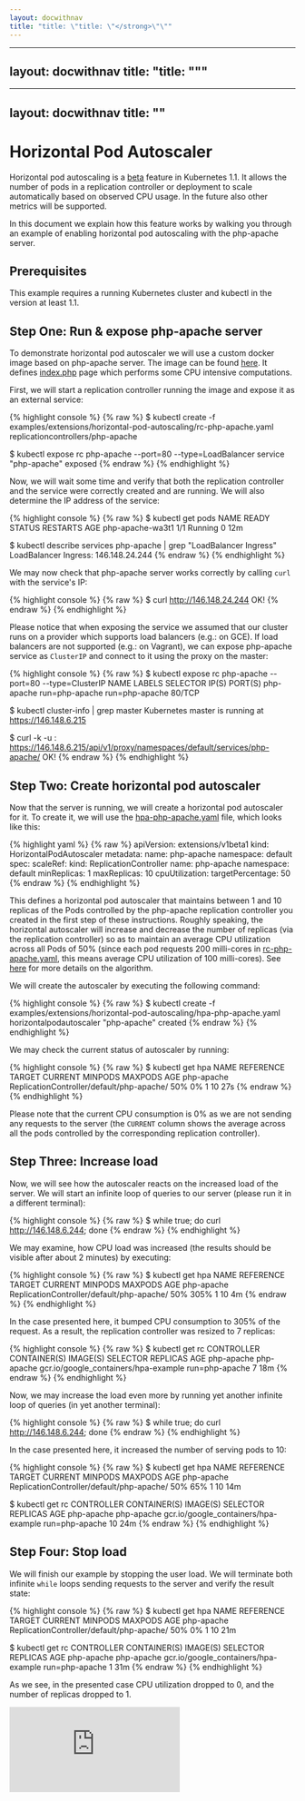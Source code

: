 ```yaml
---
layout: docwithnav
title: "title: \"title: \"</strong>\"\""
---
```

---
layout: docwithnav
title: "title: \"</strong>\""
---
---
layout: docwithnav
title: "</strong>"
---
<!-- BEGIN MUNGE: UNVERSIONED_WARNING -->


<!-- END MUNGE: UNVERSIONED_WARNING -->

# Horizontal Pod Autoscaler

Horizontal pod autoscaling is a [beta](../../../docs/api.html#api-versioning) feature in Kubernetes 1.1.
It allows the number of pods in a replication controller or deployment to scale automatically based on observed CPU usage.
In the future also other metrics will be supported.

In this document we explain how this feature works by walking you through an example of enabling horizontal pod autoscaling with the php-apache server.

## Prerequisites

This example requires a running Kubernetes cluster and kubectl in the version at least 1.1.

## Step One: Run & expose php-apache server

To demonstrate horizontal pod autoscaler we will use a custom docker image based on php-apache server.
The image can be found [here](https://releases.k8s.io/v1.1.0/examples/extensions/horizontal-pod-autoscaling/image).
It defines [index.php](image/index.php) page which performs some CPU intensive computations.

First, we will start a replication controller running the image and expose it as an external service:

{% highlight console %}
{% raw %}
$ kubectl create -f examples/extensions/horizontal-pod-autoscaling/rc-php-apache.yaml
replicationcontrollers/php-apache

$ kubectl expose rc php-apache --port=80 --type=LoadBalancer
service "php-apache" exposed
{% endraw %}
{% endhighlight %}

Now, we will wait some time and verify that both the replication controller and the service were correctly created and are running. We will also determine the IP address of the service:

{% highlight console %}
{% raw %}
$ kubectl get pods
NAME               READY     STATUS    RESTARTS   AGE
php-apache-wa3t1   1/1       Running   0          12m

$ kubectl describe services php-apache | grep "LoadBalancer Ingress"
LoadBalancer Ingress:	146.148.24.244
{% endraw %}
{% endhighlight %}

We may now check that php-apache server works correctly by calling ``curl`` with the service's IP:

{% highlight console %}
{% raw %}
$ curl http://146.148.24.244
OK!
{% endraw %}
{% endhighlight %}

Please notice that when exposing the service we assumed that our cluster runs on a provider which supports load balancers (e.g.: on GCE).
If load balancers are not supported (e.g.: on Vagrant), we can expose php-apache service as ``ClusterIP`` and connect to it using the proxy on the master:

{% highlight console %}
{% raw %}
$ kubectl expose rc php-apache --port=80 --type=ClusterIP
NAME         LABELS           SELECTOR         IP(S)     PORT(S)
php-apache   run=php-apache   run=php-apache             80/TCP

$ kubectl cluster-info | grep master
Kubernetes master is running at https://146.148.6.215

$ curl -k -u <admin>:<password> https://146.148.6.215/api/v1/proxy/namespaces/default/services/php-apache/
OK!
{% endraw %}
{% endhighlight %}


## Step Two: Create horizontal pod autoscaler

Now that the server is running, we will create a horizontal pod autoscaler for it.
To create it, we will use the [hpa-php-apache.yaml](hpa-php-apache.yaml) file, which looks like this:

{% highlight yaml %}
{% raw %}
apiVersion: extensions/v1beta1
kind: HorizontalPodAutoscaler
metadata:
  name: php-apache
  namespace: default
spec:
  scaleRef:
    kind: ReplicationController
    name: php-apache
    namespace: default
  minReplicas: 1
  maxReplicas: 10
  cpuUtilization:
    targetPercentage: 50
{% endraw %}
{% endhighlight %}

This defines a horizontal pod autoscaler that maintains between 1 and 10 replicas of the Pods
controlled by the php-apache replication controller you created in the first step of these instructions.
Roughly speaking, the horizontal autoscaler will increase and decrease the number of replicas
(via the replication controller) so as to maintain an average CPU utilization across all Pods of 50%
(since each pod requests 200 milli-cores in [rc-php-apache.yaml](rc-php-apache.yaml), this means average CPU utilization of 100 milli-cores).
See [here](../../../docs/proposals/horizontal-pod-autoscaler.html#autoscaling-algorithm) for more details on the algorithm.

We will create the autoscaler by executing the following command:

{% highlight console %}
{% raw %}
$ kubectl create -f examples/extensions/horizontal-pod-autoscaling/hpa-php-apache.yaml
horizontalpodautoscaler "php-apache" created
{% endraw %}
{% endhighlight %}

We may check the current status of autoscaler by running:

{% highlight console %}
{% raw %}
$ kubectl get hpa
NAME         REFERENCE                                   TARGET    CURRENT   MINPODS   MAXPODS   AGE
php-apache   ReplicationController/default/php-apache/   50%       0%        1         10        27s
{% endraw %}
{% endhighlight %}

Please note that the current CPU consumption is 0% as we are not sending any requests to the server
(the ``CURRENT`` column shows the average across all the pods controlled by the corresponding replication controller).

## Step Three: Increase load

Now, we will see how the autoscaler reacts on the increased load of the server.
We will start an infinite loop of queries to our server (please run it in a different terminal):

{% highlight console %}
{% raw %}
$ while true; do curl http://146.148.6.244; done
{% endraw %}
{% endhighlight %}

We may examine, how CPU load was increased (the results should be visible after about 2 minutes) by executing:

{% highlight console %}
{% raw %}
$ kubectl get hpa
NAME         REFERENCE                                   TARGET    CURRENT   MINPODS   MAXPODS   AGE
php-apache   ReplicationController/default/php-apache/   50%       305%      1         10        4m
{% endraw %}
{% endhighlight %}

In the case presented here, it bumped CPU consumption to 305% of the request.
As a result, the replication controller was resized to 7 replicas:

{% highlight console %}
{% raw %}
$ kubectl get rc
CONTROLLER   CONTAINER(S)   IMAGE(S)                               SELECTOR         REPLICAS   AGE
php-apache   php-apache     gcr.io/google_containers/hpa-example   run=php-apache   7          18m
{% endraw %}
{% endhighlight %}

Now, we may increase the load even more by running yet another infinite loop of queries (in yet another terminal):

{% highlight console %}
{% raw %}
$ while true; do curl http://146.148.6.244; done
{% endraw %}
{% endhighlight %}

In the case presented here, it increased the number of serving pods to 10:

{% highlight console %}
{% raw %}
$ kubectl get hpa
NAME         REFERENCE                                   TARGET    CURRENT   MINPODS   MAXPODS   AGE
php-apache   ReplicationController/default/php-apache/   50%       65%       1         10        14m

$ kubectl get rc
CONTROLLER   CONTAINER(S)   IMAGE(S)                               SELECTOR         REPLICAS   AGE
php-apache   php-apache     gcr.io/google_containers/hpa-example   run=php-apache   10         24m
{% endraw %}
{% endhighlight %}

## Step Four: Stop load

We will finish our example by stopping the user load.
We will terminate both infinite ``while`` loops sending requests to the server and verify the result state:

{% highlight console %}
{% raw %}
$ kubectl get hpa
NAME         REFERENCE                                   TARGET    CURRENT   MINPODS   MAXPODS   AGE
php-apache   ReplicationController/default/php-apache/   50%       0%        1         10        21m

$ kubectl get rc
CONTROLLER   CONTAINER(S)   IMAGE(S)                               SELECTOR         REPLICAS   AGE
php-apache   php-apache     gcr.io/google_containers/hpa-example   run=php-apache   1          31m
{% endraw %}
{% endhighlight %}

As we see, in the presented case CPU utilization dropped to 0, and the number of replicas dropped to 1.

<!-- BEGIN MUNGE: GENERATED_ANALYTICS -->
[![Analytics](https://kubernetes-site.appspot.com/UA-36037335-10/GitHub/examples/extensions/horizontal-pod-autoscaling/README.md?pixel)]()
<!-- END MUNGE: GENERATED_ANALYTICS -->



